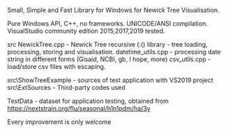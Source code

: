 
Small, Simple and Fast Library for Windows  for Newick Tree Visualisation.

Pure Windows API, C++, no frameworks.
UNICODE/ANSI compilation.
VisualStudio community edition 2015,2017,2019 tested.

src
NewickTree.cpp - Newick Tree recursive (:() library - tree loading, processing, storing and visualisation.
datetime_utils.cpp  - processing date string in different forms (Gisaid, NCBI, gb, I hope, more)
csv_utils.cpp - load/store csv files with escaping.

src\ShowTreeExample - sources of test application with VS2019 project
src\ExtSources      - Third-party codes used

TestData - dataset for application testing, obtained from
https://nextstrain.org/flu/seasonal/h1n1pdm/ha/3y


Every improvement is only welcome

